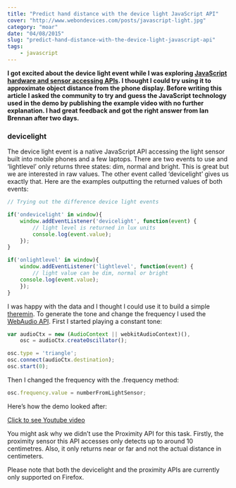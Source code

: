 ```yaml
---
title: "Predict hand distance with the device light JavaScript API"
cover: "http://www.webondevices.com/posts/javascript-light.jpg"
category: "moar"
date: "04/08/2015"
slug: "predict-hand-distance-with-the-device-light-javascript-api"
tags:
    - javascript
---
```


**I got excited about the device light event while I was exploring [JavaScript hardware and sensor accessing APIs](http://www.webondevices.com/9-javascript-apis-accessing-device-sensors/). I thought I could try using it to approximate object distance from the phone display. Before writing this article I asked the community to try and guess the JavaScript technology used in the demo by publishing the example video with no further explanation. I had great feedback and got the right answer from Ian Brennan after two days.**

### devicelight

The device light event is a native JavaScript API accessing the light sensor built into mobile phones and a few laptops. There are two events to use and ‘lightlevel’ only returns three states: dim, normal and bright. This is great but we are interested in raw values. The other event called ‘devicelight’ gives us exactly that. Here are the examples outputting the returned values of both events:

``` javascript
// Trying out the difference device light events

if('ondevicelight' in window){
    window.addEventListener('devicelight', function(event) {
        // light level is returned in lux units
        console.log(event.value);
    });
}

if('onlightlevel' in window){
    window.addEventListener('lightlevel', function(event) {
        // light value can be dim, normal or bright
    console.log(event.value);
    });
}
```

I was happy with the data and I thought I could use it to build a simple [theremin](https://www.youtube.com/watch?v=w5qf9O6c20o). To generate the tone and change the frequency I used the [WebAudio API](http://www.html5rocks.com/en/tutorials/webaudio/intro/). First I started playing a constant tone:

``` javascript
var audioCtx = new (AudioContext || webkitAudioContext)(),
    osc = audioCtx.createOscillator();

osc.type = 'triangle';
osc.connect(audioCtx.destination);
osc.start(0);
```

Then I changed the frequency with the .frequency method:

``` javascript
osc.frequency.value = numberFromLightSensor;
```

Here’s how the demo looked after:

<a class="youtube-video" href="https://www.youtube.com/embed/feI18bxVtjY" target="_blank">Click to see Youtube video</a>

You might ask why we didn’t use the Proximity API for this task. Firstly, the proximity sensor this API accesses only detects up to around 10 centimetres. Also, it only returns near or far and not the actual distance in centimeters.

Please note that both the devicelight and the proximity APIs are currently only supported on Firefox.